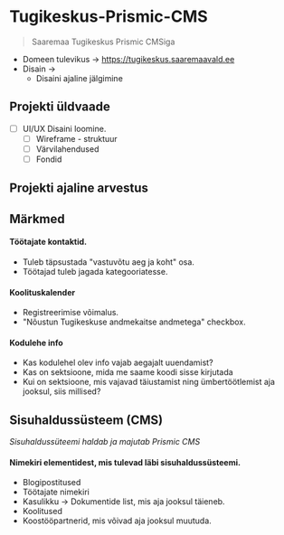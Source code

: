 # Tugikeskus-Prismic-CMS

> Saaremaa Tugikeskus Prismic CMSiga

- Domeen tulevikus -> https://tugikeskus.saaremaavald.ee
- Disain ->
  - Disaini ajaline jälgimine

## Projekti üldvaade

- [ ] UI/UX Disaini loomine.
  - [ ] Wireframe - struktuur
  - [ ] Värvilahendused
  - [ ] Fondid

## Projekti ajaline arvestus

## Märkmed

#### Töötajate kontaktid.

- Tuleb täpsustada "vastuvõtu aeg ja koht" osa.
- Töötajad tuleb jagada kategooriatesse.

#### Koolituskalender

- Registreerimise võimalus.
- "Nõustun Tugikeskuse andmekaitse andmetega" checkbox.

#### Kodulehe info

- Kas kodulehel olev info vajab aegajalt uuendamist?
- Kas on sektsioone, mida me saame koodi sisse kirjutada
- Kui on sektsioone, mis vajavad täiustamist ning ümbertöötlemist aja jooksul, siis millised?

## Sisuhaldussüsteem (CMS)

_Sisuhaldussüteemi haldab ja majutab Prismic CMS_

#### Nimekiri elementidest, mis tulevad läbi sisuhaldussüsteemi.

- Blogipostitused
- Töötajate nimekiri
- Kasulikku -> Dokumentide list, mis aja jooksul täieneb.
- Koolitused
- Koostööpartnerid, mis võivad aja jooksul muutuda.
